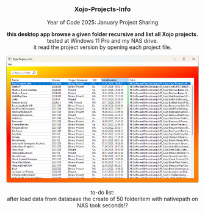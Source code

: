 <h3 align="center">Xojo-Projects-Info</h3>

<p align="center">
Year of Code 2025: January Project Sharing
</p>

<p align="center">
<b>this desktop app browse a given folder recursive and list all Xojo projects.</b><br>
tested at Windows 11 Pro and my NAS drive.<br>
it read the project version by opening each project file.<br>
</p>

<p align="center">
  <img src="Screenshot/Screenshot 2025-01-17 194809.png" alt="Titelbild">
</p>

<p align="center">to-do list:<br>
  after load data from database the
  create of 50 folderitem with nativepath on NAS took seconds!?
</p>
